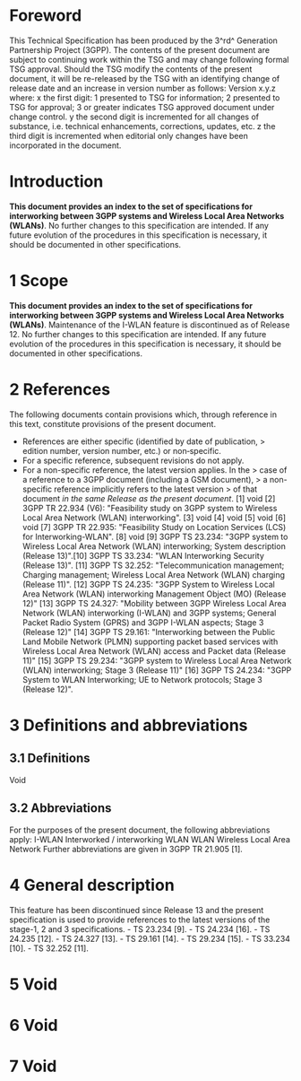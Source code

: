 # Foreword
This Technical Specification has been produced by the 3^rd^ Generation
Partnership Project (3GPP).
The contents of the present document are subject to continuing work within the
TSG and may change following formal TSG approval. Should the TSG modify the
contents of the present document, it will be re-released by the TSG with an
identifying change of release date and an increase in version number as
follows:
Version x.y.z
where:
x the first digit:
1 presented to TSG for information;
2 presented to TSG for approval;
3 or greater indicates TSG approved document under change control.
y the second digit is incremented for all changes of substance, i.e. technical
enhancements, corrections, updates, etc.
z the third digit is incremented when editorial only changes have been
incorporated in the document.
# Introduction
**This document provides an index to the set of specifications for
interworking between 3GPP systems and Wireless Local Area Networks (WLANs)**.
No further changes to this specification are intended. If any future evolution
of the procedures in this specification is necessary, it should be documented
in other specifications.
# 1 Scope
**This document provides an index to the set of specifications for
interworking between 3GPP systems and Wireless Local Area Networks (WLANs)**.
Maintenance of the I-WLAN feature is discontinued as of Release 12. No further
changes to this specification are intended. If any future evolution of the
procedures in this specification is necessary, it should be documented in
other specifications.
# 2 References
The following documents contain provisions which, through reference in this
text, constitute provisions of the present document.
  * References are either specific (identified by date of publication, > edition number, version number, etc.) or non‑specific.
  * For a specific reference, subsequent revisions do not apply.
  * For a non-specific reference, the latest version applies. In the > case of a reference to a 3GPP document (including a GSM document), > a non-specific reference implicitly refers to the latest version > of that document _in the same Release as the present document_.
[1] void
[2] 3GPP TR 22.934 (V6): \"Feasibility study on 3GPP system to Wireless Local
Area Network (WLAN) interworking\".
[3] void
[4] void
[5] void
[6] void
[7] 3GPP TR 22.935: \"Feasibility Study on Location Services (LCS) for
Interworking-WLAN\".
[8] void
[9] 3GPP TS 23.234: \"3GPP system to Wireless Local Area Network (WLAN)
interworking; System description (Release 13)\".[10] 3GPP TS 33.234: \"WLAN
Interworking Security (Release 13)\".
[11] 3GPP TS 32.252: \"Telecommunication management; Charging management;
Wireless Local Area Network (WLAN) charging (Release 11)\".
[12] 3GPP TS 24.235: \"3GPP System to Wireless Local Area Network (WLAN)
interworking Management Object (MO) (Release 12)\"
[13] 3GPP TS 24.327: \"Mobility between 3GPP Wireless Local Area Network
(WLAN) interworking (I-WLAN) and 3GPP systems; General Packet Radio System
(GPRS) and 3GPP I-WLAN aspects; Stage 3 (Release 12)\"
[14] 3GPP TS 29.161: \"Interworking between the Public Land Mobile Network
(PLMN) supporting packet based services with Wireless Local Area Network
(WLAN) access and Packet data (Release 11)\"
[15] 3GPP TS 29.234: \"3GPP system to Wireless Local Area Network (WLAN)
interworking; Stage 3 (Release 11)\"
[16] 3GPP TS 24.234: \"3GPP System to WLAN Interworking; UE to Network
protocols; Stage 3 (Release 12)\".
# 3 Definitions and abbreviations
## 3.1 Definitions
Void
## 3.2 Abbreviations
For the purposes of the present document, the following abbreviations apply:
I-WLAN Interworked / interworking WLAN
WLAN Wireless Local Area Network
Further abbreviations are given in 3GPP TR 21.905 [1].
# 4 General description
This feature has been discontinued since Release 13 and the present
specification is used to provide references to the latest versions of the
stage-1, 2 and 3 specifications.
\- TS 23.234 [9].
\- TS 24.234 [16].
\- TS 24.235 [12].
\- TS 24.327 [13].
\- TS 29.161 [14].
\- TS 29.234 [15].
\- TS 33.234 [10].
\- TS 32.252 [11].
# 5 Void
# 6 Void
# 7 Void
#